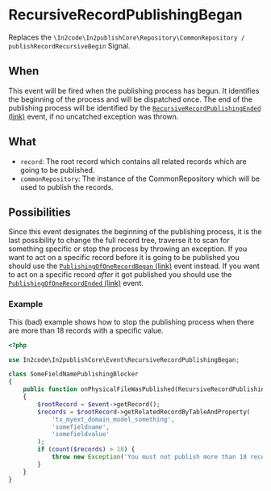 # RecursiveRecordPublishingBegan

Replaces the `\In2code\In2publishCore\Repository\CommonRepository / publishRecordRecursiveBegin` Signal.

## When

This event will be fired when the publishing process has begun. It identifies the beginning of the process and will be
dispatched once. The end of the publishing process will be identified by the
[`RecursiveRecordPublishingEnded` (link)](RecursiveRecordPublishingEnded.md) event, if no uncatched exception was
thrown.

## What

* `record`: The root record which contains all related records which are going to be published.
* `commonRepository`: The instance of the CommonRepository which will be used to publish the records.

## Possibilities

Since this event designates the beginning of the publishing process, it is the last possibility to change the full
record tree, traverse it to scan for something specific or stop the process by throwing an exception. If you want to act
on a specific record before it is going to be published you should use the
[`PublishingOfOneRecordBegan` (link)](PublishingOfOneRecordBegan.md) event instead. If you want to act on a specific
record _after_ it got published you should use the [`PublishingOfOneRecordEnded` (link)](PublishingOfOneRecordEnded.md)
event.

### Example

This (bad) example shows how to stop the publishing process when there are more than 18 records with a specific value.

```php
<?php

use In2code\In2publishCore\Event\RecursiveRecordPublishingBegan;

class SomeFieldNamePublishingBlocker
{
    public function onPhysicalFileWasPublished(RecursiveRecordPublishingBegan $event): void
    {
        $rootRecord = $event->getRecord();
        $records = $rootRecord->getRelatedRecordByTableAndProperty(
            'tx_myext_domain_model_something',
            'somefieldname',
            'somefieldvalue'
        );
        if (count($records) > 18) {
            throw new Exception('You must not publish more than 18 records which have "somefieldvalue"');
        }
    }
}

```
